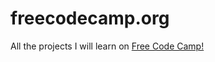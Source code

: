 # freecodecamp.org
All the projects I will learn on <a href="freecodecamp.org"> Free Code Camp!</a>
